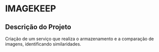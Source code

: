 # IMAGEKEEP

## Descrição do Projeto 
<p align=”center”>Criação de um serviço que realiza o armazenamento e a comparação de imagens, identificando similaridades.</p>
